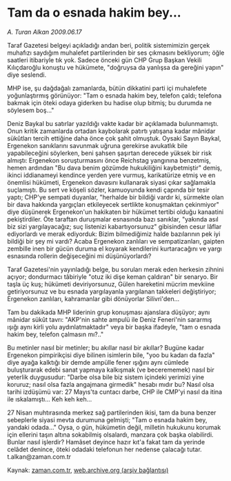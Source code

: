 # Tam da o esnada hakim bey...

*A. Turan Alkan 2009.06.17*

<tr><td class="metin" colspan="2" style="padding-top: 20px; padding-left: 5px; padding-right: 10px;">Taraf Gazetesi belgeyi açıkladığı andan beri, politik sistemimizin gerçek muhafızı saydığım muhalefet partilerinden bir ses çıkmasını bekliyorum; öğle saatleri itibariyle tık yok. Sadece önceki gün CHP Grup Başkan Vekili Kılıçdaroğlu konuştu ve hükümete, "doğruysa da yanlışsa da gereğini yapın" diye seslendi.</td></tr><tr><td class="metin" colspan="2" style="padding-top: 20px; padding-left: 5px; padding-right: 10px;"><p> MHP ise, şu dağdağalı zamanlarda, bütün dikkatini parti içi muhalefete yoğunlaştırmış görünüyor: "Tam o esnada hakim bey, telefon çaldı; telefona bakmak için öteki odaya giderken bu hadise olup bitmiş; bu durumda ne söylesem boş..."
<p>Deniz Baykal bu satırlar yazıldığı vakte kadar bir açıklamada bulunmamıştı. Onun kritik zamanlarda ortadan kaybolarak patırtı yatışana kadar mânidar sükûtları tercih ettiğine daha önce çok şahit olmuştuk. Oysaki Sayın Baykal, Ergenekon sanıklarını savunmak uğruna gerekirse avukatlık bile yapabileceğini söylerken, beni şahsen şaşırtan derecede yüksek bir risk almıştı: Ergenekon soruşturmasını önce Reichstag yangınına benzetmiş, hemen ardından "Bu dava benim gözümde hukukiliğini kaybetmiştir" demiş, ikinci iddianameyi kendince yerden yere vurmuş, karikatürize etmiş ve en önemlisi hükümeti, Ergenekon davasını kullanarak siyasi çıkar sağlamakla suçlamıştı. Bu sert ve köşeli sözler, kamuoyunda kendi çapında bir tesir yaptı; CHP'ye sempati duyanlar, "herhalde bir bildiği vardır ki, sürmekte olan bir dava hakkında yargıçları etkileyecek sertlikte konuşmaktan çekinmiyor" diye düşünerek Ergenekon'un hakikaten bir hükümet tertibi olduğu kanaatini pekiştirdiler. Öte taraftan duruşmalar esnasında bazı sanıklar, "yakında asıl biz sizi yargılayacağız; suç listenizi kabartıyorsunuz" gibisinden cesur lâflar ediyorlardı ve merak ediyorduk: Bizim bilmediğimiz halde bazılarının pek iyi bildiği bir şey mi vardı? Acaba Ergenekon zanlıları ve sempatizanları, gaipten zembille inen bir gücün duruma el koyarak kendilerini kurtaracağını ve yargı esnasında rollerin değişeceğini mi düşünüyorlardı?
<p>Taraf Gazetesi'nin yayınladığı belge, bu soruları merak eden herkesin zihnini açıyor; dondurmacı tâbiriyle "otuz iki dişe keman çaldıran" bir senaryo. Bir taşla üç kuş; hükümeti deviriyorsunuz, Gülen hareketini mücrim mevkiine getiriyorsunuz ve bu esnada yargılayanla yargılanan takkeleri değiştiriyor; Ergenekon zanlıları, kahramanlar gibi dönüyorlar Silivri'den...
<p>Tam bu dakikada MHP liderinin grup konuşması ajanslara düşüyor; aynı mânidar sükût tavrı: "AKP'nin sahte ampulü ile Deniz Feneri'nin sararmış ışığı aynı kirli yolu aydınlatmaktadır" veya bir başka ifadeyle, "tam o esnada hakim bey, telefon çalmasın mı?.."
<p>Bu metinler nasıl bir metinler; bu akıllar nasıl bir akıllar? Bugüne kadar Ergenekon pimpirikçisi diye bilinen isimlerin bile, "yoo bu kadarı da fazla" diye ayağa kalktığı bir demde ampülle fener ışığını aynı cümlede buluşturarak edebi sanat yapmaya kalkışmak (ve becerememek) nasıl bir yeterlik duygusudur: "Darbe olsa bile biz sistem içindeki yerimizi yine koruruz; nasıl olsa fazla angajmana girmedik" hesabı mıdır bu? Nasıl olsa tarihi izdüşümü var: 27 Mayıs'ta cuntacı darbe, CHP ile CMP'yi nasıl da itina ile ıskalamıştı... Keh keh keh...
<p>27 Nisan muhtırasında merkez sağ partilerinden ikisi, tam da buna benzer sebeplerle siyasi mevta durumuna gelmişti; "Tam o esnada hakim bey, yandaki odada..." Oysa, o gün, hükümetin değil, milletin hukukunu korumak için ellerini taşın altına sokabilmiş olsalardı, manzara çok başka olabilirdi. Bunlar nasıl işlerdir? Hamâset deyince hazır kıt'a fakat tam da yerinde celâdet denince, öteki odadaki telefonun her nedense çalacağı tutar. t.alkan@zaman.com.tr<br/></p></p></p></p></p></p></td></tr>

Kaynak: [zaman.com.tr](http://zaman.com.tr/yazar.do?yazino=859793), [web.archive.org (arşiv bağlantısı)](http://web.archive.org/web/20090621154417/http://www.zaman.com.tr:80/yazar.do?yazino=859793)

